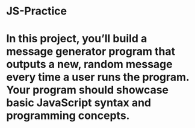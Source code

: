 # JS-Practice
# In this project, you’ll build a message generator program that outputs a new, random message every time a user runs the program. Your program should showcase basic JavaScript syntax and programming concepts.